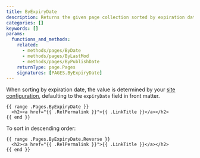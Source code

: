 ```yaml
---
title: ByExpiryDate
description: Returns the given page collection sorted by expiration date in ascending order.
categories: []
keywords: []
params:
  functions_and_methods:
    related:
      - methods/pages/ByDate
      - methods/pages/ByLastMod
      - methods/pages/ByPublishDate
    returnType: page.Pages
    signatures: [PAGES.ByExpiryDate]
---
```


When sorting by expiration date, the value is determined by your [site configuration], defaulting to the `expiryDate` field in front matter.

[site configuration]: /configuration/front-matter/#dates

```go-html-template
{{ range .Pages.ByExpiryDate }}
  <h2><a href="{{ .RelPermalink }}">{{ .LinkTitle }}</a></h2>
{{ end }}
```

To sort in descending order:

```go-html-template
{{ range .Pages.ByExpiryDate.Reverse }}
  <h2><a href="{{ .RelPermalink }}">{{ .LinkTitle }}</a></h2>
{{ end }}
```
